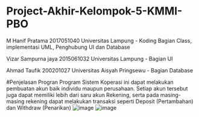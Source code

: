 # Project-Akhir-Kelompok-5-KMMI-PBO

M Hanif Pratama 2017051040 Universitas Lampung - Koding Bagian Class, implementasi UML, Penghubung UI dan Database

Vizar Sampurna jaya 2015061032 Universitas Lampung - Bagian UI

Ahmad Taufik 200201027 Universitas Aisyah Pringsewu - Bagian Database 


#Penjelasan Progran
Program Sistem Koperasi ini dapat melakukan pembuatan akun baik individu maupun perusahaan.
Setiap akun tersebut juga dapat memiliki lebih dari saru akun Rekening, serta pada masing-masing 
rekening dapat melakukan transaksi seperti Deposit (Pertambahan) dan Withdraw (Penarikan)
![image](https://user-images.githubusercontent.com/77886299/135711196-f14906f9-da28-4484-a02d-0df98d953caa.png)
![image](https://user-images.githubusercontent.com/77886299/135711210-5efc9dd7-41e2-4ef9-a7df-b274b62611c1.png)
